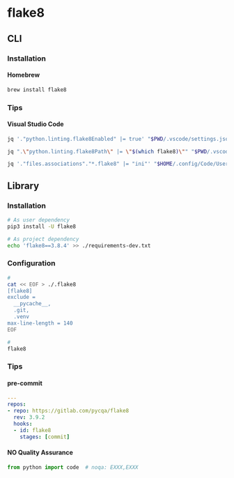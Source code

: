 # flake8

## CLI

### Installation

#### Homebrew

```sh
brew install flake8
```

### Tips

#### Visual Studio Code

```sh
jq '."python.linting.flake8Enabled" |= true' "$PWD/.vscode/settings.json" | sponge "$PWD/.vscode/settings.json"

jq ".\"python.linting.flake8Path\" |= \"$(which flake8)\"" "$PWD/.vscode/settings.json" | sponge "$PWD/.vscode/settings.json"

jq '."files.associations"."*.flake8" |= "ini"' "$HOME/.config/Code/User/settings.json" | sponge "$HOME/.config/Code/User/settings.json"
```

## Library

### Installation

```sh
# As user dependency
pip3 install -U flake8

# As project dependency
echo 'flake8==3.8.4' >> ./requirements-dev.txt
```

### Configuration

```sh
#
cat << EOF > ./.flake8
[flake8]
exclude =
  __pycache__,
  .git,
  .venv
max-line-length = 140
EOF

#
flake8
```

### Tips

#### pre-commit

```yaml
---
repos:
- repo: https://gitlab.com/pycqa/flake8
  rev: 3.9.2
  hooks:
  - id: flake8
    stages: [commit]
```

#### NO Quality Assurance

```py
from python import code  # noqa: EXXX,EXXX
```
